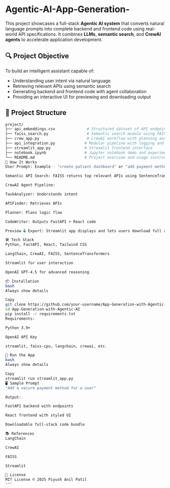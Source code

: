 # Agentic-AI-App-Generation-

This project showcases a full-stack **Agentic AI system** that converts natural language prompts into complete backend and frontend code using real-world API specifications. It combines **LLMs**, **semantic search**, and **CrewAI agents** to accelerate application development.

## 🔍 Project Objective

To build an intelligent assistant capable of:
- Understanding user intent via natural language
- Retrieving relevant APIs using semantic search
- Generating backend and frontend code with agent collaboration
- Providing an interactive UI for previewing and downloading output

## 📁 Project Structure

```bash
project/
├── api_embeddings.csv              # Structured dataset of API endpoints
├── faiss_search.py                 # Semantic search module using FAISS
├── crew_app.py                     # CrewAI workflow with planning and code generation
├── api_integration.py             # Modular pipeline with logging and orchestration
├── streamlit_app.py               # Streamlit frontend interface
├── notebook.ipynb                 # Jupyter notebook demo and experimentation
└── README.md                      # Project overview and usage instructions
🚀 How It Works
User Prompt: Example - "create patient dashboard" or "add payment method".

Semantic API Search: FAISS returns top relevant APIs using SentenceTransformers.

CrewAI Agent Pipeline:

TaskAnalyzer: Understands intent

APIFinder: Retrieves APIs

Planner: Plans logic flow

CodeWriter: Outputs FastAPI + React code

Preview & Export: Streamlit app displays and lets users download full app code.

🛠 Tech Stack
Python, FastAPI, React, Tailwind CSS

LangChain, CrewAI, FAISS, SentenceTransformers

Streamlit for user interaction

OpenAI GPT-4.5 for advanced reasoning

📦 Installation
bash
Always show details

Copy
git clone https://github.com/your-username/App-Generation-with-Agentic-AI.git
cd App-Generation-with-Agentic-AI
pip install -r requirements.txt
Requirements:

Python 3.9+

OpenAI API Key

streamlit, faiss-cpu, langchain, crewai, etc.

🧪 Run the App
bash
Always show details

Copy
streamlit run streamlit_app.py
🖥 Sample Prompt
"Add a secure payment method for a user"

Output:

FastAPI backend with endpoints

React frontend with styled UI

Downloadable full-stack code bundle

📚 References
LangChain

CrewAI

FAISS

Streamlit

📜 License
MIT License © 2025 Piyush Anil Patil
"""

